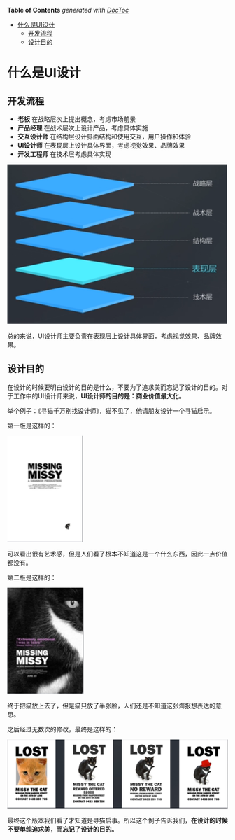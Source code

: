 <!-- START doctoc generated TOC please keep comment here to allow auto update -->
<!-- DON'T EDIT THIS SECTION, INSTEAD RE-RUN doctoc TO UPDATE -->
**Table of Contents**  *generated with [DocToc](https://github.com/thlorenz/doctoc)*

- [什么是UI设计](#%E4%BB%80%E4%B9%88%E6%98%AFui%E8%AE%BE%E8%AE%A1)
  - [开发流程](#%E5%BC%80%E5%8F%91%E6%B5%81%E7%A8%8B)
  - [设计目的](#%E8%AE%BE%E8%AE%A1%E7%9B%AE%E7%9A%84)

<!-- END doctoc generated TOC please keep comment here to allow auto update -->

# 什么是UI设计

## 开发流程

- **老板** 在战略层次上提出概念，考虑市场前景
- **产品经理** 在战术层次上设计产品，考虑具体实施
- **交互设计师** 在结构层设计界面结构和使用交互，用户操作和体验
- **UI设计师** 在表现层上设计具体界面，考虑视觉效果、品牌效果
- **开发工程师** 在技术层考虑具体实现

![](../img/01/01_01_01_01_ui_design_flow.png)

总的来说，UI设计师主要负责在表现层上设计具体界面，考虑视觉效果、品牌效果。

## 设计目的

在设计的时候要明白设计的目的是什么，不要为了追求美而忘记了设计的目的。对于工作中的UI设计师来说，**UI设计师的目的是：商业价值最大化。**

举个例子：《寻猫千万别找设计师》，猫不见了，他请朋友设计一个寻猫启示。

第一版是这样的：

![](../img/01/01_01_01_02_find_the_cat_01.png)

可以看出很有艺术感，但是人们看了根本不知道这是一个什么东西，因此一点价值都没有。

第二版是这样的：

![](../img/01/01_01_01_03_find_the_cat_02.png)

终于把猫放上去了，但是猫只放了半张脸，人们还是不知道这张海报想表达的意思。

之后经过无数次的修改，最终是这样的：

![](../img/01/01_01_01_04_find_the_cat_03.png)

最终这个版本我们看了才知道是寻猫启事。所以这个例子告诉我们，**在设计的时候不要单纯追求美，而忘记了设计的目的。**